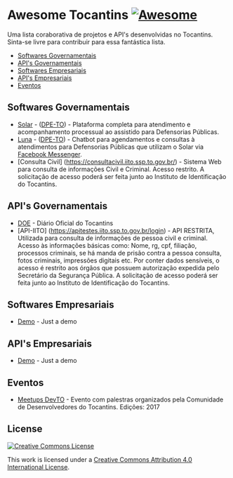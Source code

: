 # Awesome Tocantins [![Awesome](https://cdn.rawgit.com/sindresorhus/awesome/d7305f38d29fed78fa85652e3a63e154dd8e8829/media/badge.svg)](https://github.com/sindresorhus/awesome)

Uma lista coraborativa de projetos e API's desenvolvidas no Tocantins. Sinta-se livre para contribuir para essa fantástica lista.

* [Softwares Governamentais](#softwares-governamentais)
* [API's Governamentais](#apis-governamentais)
* [Softwares Empresariais](#softwares-empresariais)
* [API's Empresariais](#apis-empresariais)
* [Eventos](#eventos)

## Softwares Governamentais

* [Solar](https://solar.defensoria.to.def.br) - ([DPE-TO](http://defensoria.to.def.br)) - Plataforma completa para atendimento e acompanhamento processual ao assistido para Defensorias Públicas.
* [Luna](https://luna.defensoria.to.def.br) - ([DPE-TO](http://defensoria.to.def.br)) - Chatbot para agendamentos e consultas à atendimentos para Defensorias Públicas que utilizam o Solar via [Facebook Messenger](https://m.me/DefensoriaTO).
* [Consulta Civil] (https://consultacivil.iito.ssp.to.gov.br/) - Sistema Web para consulta de informações Civil e Criminal. Acesso restrito. A solicitação de acesso poderá ser feita junto ao Instituto de Identificação do Tocantins.


## API's Governamentais

* [DOE](https://diariooficial.to.gov.br/api.json) - Diário Oficial do Tocantins
* [API-IITO] (https://apitestes.iito.ssp.to.gov.br/login) - API RESTRITA, Utilizada para consulta de informações de pessoa civil e criminal. Acesso às informações básicas como: Nome, rg, cpf, filiação, processos criminais, se há manda de prisão contra a pessoa consulta, fotos criminais, impressões digitais etc. Por conter dados sensíveis, o acesso é restrito aos órgãos que possuem autorização expedida pelo Secretário da Segurança Pública. A solicitação de acesso poderá ser feita junto ao Instituto de Identificação do Tocantins.



## Softwares Empresariais

* [Demo](http://demo.org/) - Just a demo

## API's Empresariais

* [Demo](http://demo.org/) - Just a demo

## Eventos

* [Meetups DevTO](http://https://goo.gl/G0xsvF) - Evento com palestras organizados pela Comunidade de Desenvolvedores do Tocantins. Edições: 2017

## License

[![Creative Commons License](http://i.creativecommons.org/l/by/4.0/88x31.png)](http://creativecommons.org/licenses/by/4.0/)

This work is licensed under a [Creative Commons Attribution 4.0 International License](http://creativecommons.org/licenses/by/4.0/).
